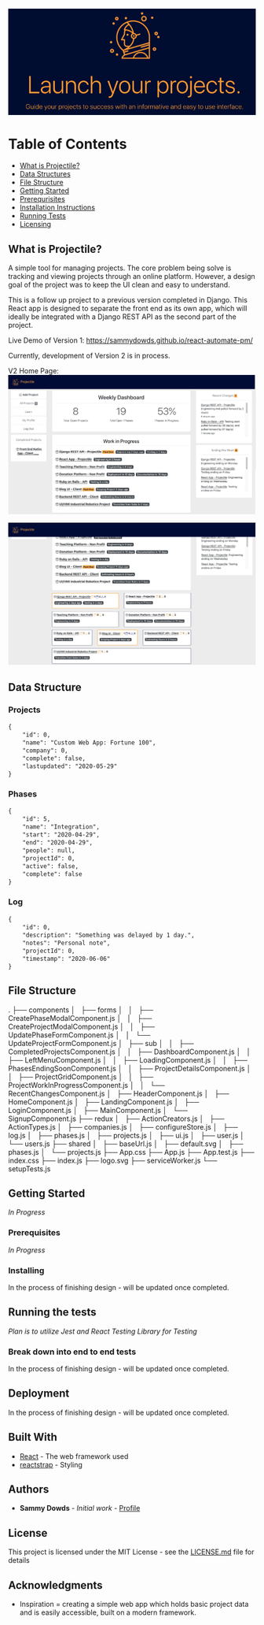 
![Main Demo](https://github.com/sammydowds/react-automate-pm/blob/master/public/assets/images/main_demo.png)

Table of Contents
=======================

* [What is Projectile?](#what-is-projectile)
* [Data Structures](#data-structure)
* [File Structure](#file-structure)
* [Getting Started](#getting-started)
* [Prerequrisites](#prerequisites)
* [Installation Instructions](#installation)
* [Running Tests](#running-tests)
* [Licensing](#license)

## What is Projectile? 

A simple tool for managing projects. The core problem being solve is tracking and viewing projects through an online platform. However, a design goal of the project was to keep the UI clean and easy to understand. 

This is a follow up project to a previous version completed in Django. This React app is designed to separate the front end as its own app, which will ideally be integrated with a Django REST API as the second part of the project. 

Live Demo of Version 1: https://sammydowds.github.io/react-automate-pm/

Currently, development of Version 2 is in process. 

V2 Home Page: 
![Image of Design V2](https://github.com/sammydowds/react-automate-pm/blob/master/public/assets/images/V2_Projectile_Home.png)

![Image of Design V2 ProjectGrid](https://github.com/sammydowds/react-automate-pm/blob/master/public/assets/images/V2_Projectile_ProjectGrid.png)

## Data Structure 
### Projects
    {
        "id": 0,
        "name": "Custom Web App: Fortune 100",
        "company": 0,
        "complete": false,
        "lastupdated": "2020-05-29"
    }
### Phases
    {
        "id": 5,
        "name": "Integration",
        "start": "2020-04-29",
        "end": "2020-04-29",
        "people": null,
        "projectId": 0,
        "active": false,
        "complete": false
    }

### Log
    {
        "id": 0,
        "description": "Something was delayed by 1 day.",
        "notes": "Personal note", 
        "projectId": 0,
        "timestamp": "2020-06-06"
    }

## File Structure 
.
├── components
│   ├── forms
│   │   ├── CreatePhaseModalComponent.js
│   │   ├── CreateProjectModalComponent.js
│   │   ├── UpdatePhaseFormComponent.js
│   │   └── UpdateProjectFormComponent.js
│   ├── sub
│   │   ├── CompletedProjectsComponent.js
│   │   ├── DashboardComponent.js
│   │   ├── LeftMenuComponent.js
│   │   ├── LoadingComponent.js
│   │   ├── PhasesEndingSoonComponent.js
│   │   ├── ProjectDetailsComponent.js
│   │   ├── ProjectGridComponent.js
│   │   ├── ProjectWorkInProgressComponent.js
│   │   └── RecentChangesComponent.js
│   ├── HeaderComponent.js
│   ├── HomeComponent.js
│   ├── LandingComponent.js
│   ├── LoginComponent.js
│   ├── MainComponent.js
│   └── SignupComponent.js
├── redux
│   ├── ActionCreators.js
│   ├── ActionTypes.js
│   ├── companies.js
│   ├── configureStore.js
│   ├── log.js
│   ├── phases.js
│   ├── projects.js
│   ├── ui.js
│   ├── user.js
│   └── users.js
├── shared
│   ├── baseUrl.js
│   ├── default.svg
│   ├── phases.js
│   └── projects.js
├── App.css
├── App.js
├── App.test.js
├── index.css
├── index.js
├── logo.svg
├── serviceWorker.js
└── setupTests.js 

## Getting Started

*In Progress*

### Prerequisites

*In Progress*

### Installing

In the process of finishing design - will be updated once completed.

## Running the tests

*Plan is to utilize Jest and React Testing Library for Testing*

### Break down into end to end tests

In the process of finishing design - will be updated once completed.

## Deployment

In the process of finishing design - will be updated once completed.

## Built With

* [React](https://reactjs.org/docs/getting-started.html) - The web framework used
* [reactstrap](https://reactstrap.github.io/) - Styling

## Authors

* **Sammy Dowds** - *Initial work* - [Profile](https://github.com/sammydowds)

## License

This project is licensed under the MIT License - see the [LICENSE.md](LICENSE.md) file for details

## Acknowledgments

* Inspiration = creating a simple web app which holds basic project data and is easily accessible, built on a modern framework.
